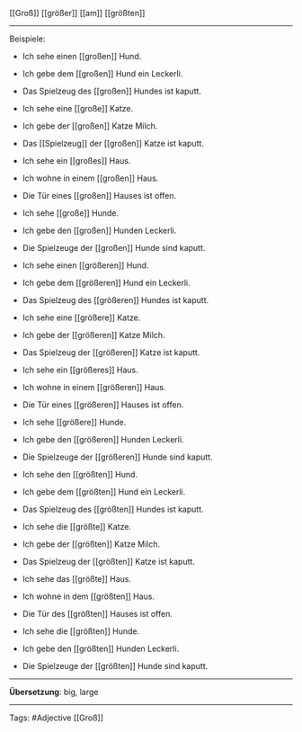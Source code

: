 [[Groß]]
[[größer]]
[[am]] [[größten]]

---
Beispiele:

- Ich sehe einen [[großen]] Hund.
- Ich gebe dem [[großen]] Hund ein Leckerli.
- Das Spielzeug des [[großen]] Hundes ist kaputt.

- Ich sehe eine [[große]] Katze.
- Ich gebe der [[großen]] Katze Milch.
- Das [[Spielzeug]] der [[großen]] Katze ist kaputt.

- Ich sehe ein [[großes]] Haus.
- Ich wohne in einem [[großen]] Haus.
- Die Tür eines [[großen]] Hauses ist offen.

- Ich sehe [[große]] Hunde.
- Ich gebe den [[großen]] Hunden Leckerli.
- Die Spielzeuge der [[großen]] Hunde sind kaputt.

- Ich sehe einen [[größeren]] Hund.
- Ich gebe dem [[größeren]] Hund ein Leckerli.
- Das Spielzeug des [[größeren]] Hundes ist kaputt.

- Ich sehe eine [[größere]] Katze.
- Ich gebe der [[größeren]] Katze Milch.
- Das Spielzeug der [[größeren]] Katze ist kaputt.

- Ich sehe ein [[größeres]] Haus.
- Ich wohne in einem [[größeren]] Haus.
- Die Tür eines [[größeren]] Hauses ist offen.

- Ich sehe [[größere]] Hunde.
- Ich gebe den [[größeren]] Hunden Leckerli.
- Die Spielzeuge der [[größeren]] Hunde sind kaputt.

- Ich sehe den [[größten]] Hund.
- Ich gebe dem [[größten]] Hund ein Leckerli.
- Das Spielzeug des [[größten]] Hundes ist kaputt.

- Ich sehe die [[größte]] Katze.
- Ich gebe der [[größten]] Katze Milch.
- Das Spielzeug der [[größten]] Katze ist kaputt.

- Ich sehe das [[größte]] Haus.
- Ich wohne in dem [[größten]] Haus.
- Die Tür des [[größten]] Hauses ist offen.

- Ich sehe die [[größten]] Hunde.
- Ich gebe den [[größten]] Hunden Leckerli.
- Die Spielzeuge der [[größten]] Hunde sind kaputt.

---
**Übersetzung**:
big, large

---

Tags: 
#Adjective [[Groß]]